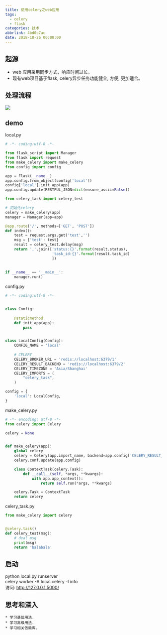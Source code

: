 ```yaml
---
title: 使用celery之web应用
tags:
  - celery
  - flask
categories: 技术
abbrlink: 4bd0c7ac
date: 2018-10-26 00:00:00
---
```

## 起源
 * web 应用采用同步方式，响应时间过长。
 * 现有web项目基于flask, celery异步任务功能健全, 方便, 更加适合。

## 处理流程
![](/blog/images/celery_web/celery_web_1.jpg)

## demo
local.py
```python
# -*- coding:utf-8 -*-

from flask_script import Manager
from flask import request
from make_celery import make_celery
from config import config

app = Flask(__name__)
app.config.from_object(config['local'])
config['local'].init_app(app)
app.config.update(RESTFUL_JSON=dict(ensure_ascii=False))

from celery_task import celery_test

# 初始化celery
celery = make_celery(app)
manager = Manager(app=app)

@app.route('/', methods=['GET', 'POST'])
def index():
    test = request.args.get('test','')
    msg = {'test': test}
    result = celery_test.delay(msg)
    return ','.join(['status:{}'.format(result.status),
                     'task_id:{}'.format(result.task_id)
                     ])
             
                     
if __name__ == '__main__':
    manager.run()
```
config.py
```python
# -*- coding:utf-8 -*-


class Config:
    
    @staticmethod
    def init_app(app):
        pass


class LocalConfig(Config):
    CONFIG_NAME = 'local'
   
    # CELERY
    CELERY_BROKER_URL = 'redis://localhost:6379/1'
    CELERY_RESULT_BACKEND = 'redis://localhost:6379/2'
    CELERY_TIMEZONE = 'Asia/Shanghai'
    CELERY_IMPORTS = (
        "celery_task",
    )

config = {
    'local': LocalConfig,
}

```
make_celery.py
```python
# -*- encoding: utf-8 -*-
from celery import Celery

celery = None


def make_celery(app):
    global celery
    celery = Celery(app.import_name, backend=app.config['CELERY_RESULT_BACKEND'], broker=app.config['CELERY_BROKER_URL'])
    celery.conf.update(app.config)

    class ContextTask(celery.Task):
        def __call__(self, *args, **kwargs):
            with app.app_context():
                return self.run(*args, **kwargs)

    celery.Task = ContextTask
    return celery
```
celery_task.py
```python
from make_celery import celery


@celery.task()
def celery_test(msg):
    # deal msg
    print(msg)
    return 'balabala'
```
## 启动
python local.py runserver  
celery worker -A local.celery -l info  
访问: http://127.0.0.1:5000/
## 思考和深入
    * 学习基础用法.
    * 学习高级用法.
    * 学习相关依赖库.